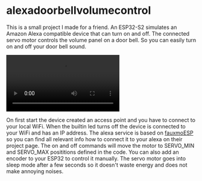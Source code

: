# alexadoorbellvolumecontrol

This is a small project I made for a friend. An ESP32-S2 simulates an Amazon Alexa compatible device that can turn on and off. The connected servo motor controls the volume panel on a door bell. So you can easily turn on and off your door bell sound.

![Example video](res/alexa.mp4)

On first start the device created an access point and you have to connect to your local WiFi. When the builtin led turns off the device is connected to your WiFi and has an IP address. The alexa service is based on [fauxmoESP](https://github.com/vintlabs/fauxmoESP) so you can find all relevant info how to connect it to your alexa on their project page.
The on and off commands will move the motor to SERVO_MIN and SERVO_MAX posititions defined in the code. You can also add an encoder to your ESP32 to control it manually. The servo motor goes into sleep mode after a few seconds so it doesn't waste energy and does not make annoying noises.